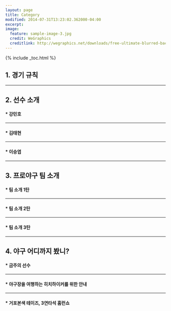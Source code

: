 ```yaml
---
layout: page
title: Category
modified: 2014-07-31T13:23:02.362000-04:00
excerpt:
image:
  feature: sample-image-3.jpg
  credit: WeGraphics
  creditlink: http://wegraphics.net/downloads/free-ultimate-blurred-background-pack/
---
```


{% include _toc.html %}

## 1. 경기 규칙

---

## 2. 선수 소개

#### * 강민호

---

#### * 김태현

---

#### * 이승엽

---

## 3. 프로야구 팀 소개

#### * 팀 소개 1탄

---

#### * 팀 소개 2탄

---

#### * 팀 소개 3탄

---

## 4. 야구 어디까지 봤니?

#### * 금주의 선수

---

#### * 야구장을 여행하는 히치하이커를 위한 안내

---

#### * 거포본색 테이즈, 3연타석 홈런쇼



